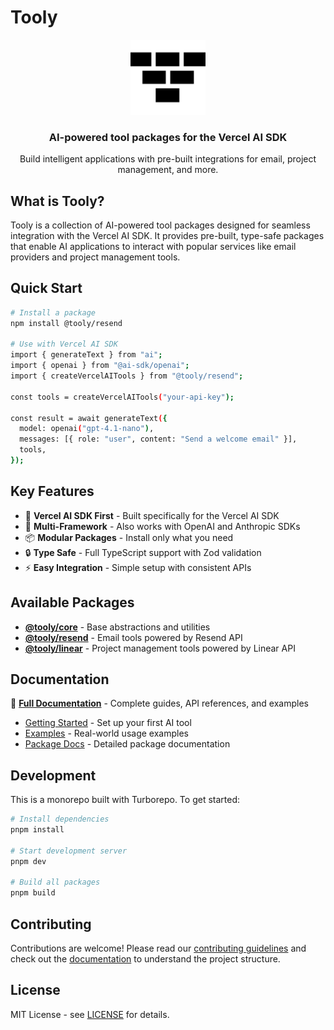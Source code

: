# Tooly

<div align="center">
  <img src="apps/docs/public/logos/tooly-logo.svg" alt="Tooly Logo" width="120" height="120">
  <h3>AI-powered tool packages for the Vercel AI SDK</h3>
  <p>Build intelligent applications with pre-built integrations for email, project management, and more.</p>
</div>

## What is Tooly?

Tooly is a collection of AI-powered tool packages designed for seamless integration with the Vercel AI SDK. It provides pre-built, type-safe packages that enable AI applications to interact with popular services like email providers and project management tools.

## Quick Start

```bash
# Install a package
npm install @tooly/resend

# Use with Vercel AI SDK
import { generateText } from "ai";
import { openai } from "@ai-sdk/openai";
import { createVercelAITools } from "@tooly/resend";

const tools = createVercelAITools("your-api-key");

const result = await generateText({
  model: openai("gpt-4.1-nano"),
  messages: [{ role: "user", content: "Send a welcome email" }],
  tools,
});
```

## Key Features

- 🚀 **Vercel AI SDK First** - Built specifically for the Vercel AI SDK
- 🤖 **Multi-Framework** - Also works with OpenAI and Anthropic SDKs
- 📦 **Modular Packages** - Install only what you need
- 🔒 **Type Safe** - Full TypeScript support with Zod validation
- ⚡ **Easy Integration** - Simple setup with consistent APIs

## Available Packages

- **[@tooly/core](./packages/core)** - Base abstractions and utilities
- **[@tooly/resend](./packages/resend)** - Email tools powered by Resend API
- **[@tooly/linear](./packages/linear)** - Project management tools powered by Linear API

## Documentation

📖 **[Full Documentation](https://tooly.dev/docs)** - Complete guides, API references, and examples

- [Getting Started](https://tooly.dev/docs/getting-started) - Set up your first AI tool
- [Examples](https://tooly.dev/docs/examples) - Real-world usage examples
- [Package Docs](https://tooly.dev/docs/packages) - Detailed package documentation

## Development

This is a monorepo built with Turborepo. To get started:

```bash
# Install dependencies
pnpm install

# Start development server
pnpm dev

# Build all packages
pnpm build
```

## Contributing

Contributions are welcome! Please read our [contributing guidelines](./CONTRIBUTING.md) and check out the [documentation](https://tooly.dev/docs) to understand the project structure.

## License

MIT License - see [LICENSE](./LICENSE) for details.
